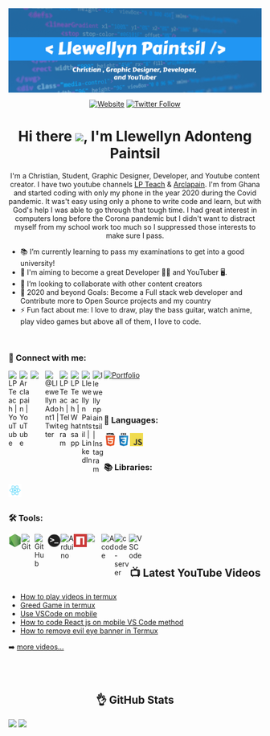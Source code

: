 <img src="./images/banner.png" align="center">


<div align="center">

[![Website](https://img.shields.io/website?down_color=red&down_message=Offline&label=My%20Portfolio&logo=opera&logoColor=green&style=for-the-badge&up_color=green&up_message=Online&url=https%3A%2F%2Fllewellyn500.github.io/portfolio/)](https://llewellyn500.github.io/portfolio/)
[![Twitter Follow](https://img.shields.io/twitter/follow/LlewellynAdont1?color=%231DA1F2&label=Follow%20me&logo=Twitter&style=for-the-badge)](https://twitter.com/LlewellynAdont1?s=09) 


# Hi there <img  height="40px" src="https://camo.githubusercontent.com/c5763e7c322079fa5e6256670a7ba475d7d41b94afc2d033ef72a9b98a62ef80/68747470733a2f2f6d656469612e74656e6f722e636f6d2f696d616765732f62363137633336663964623237366433313436653937346238666636346634632f74656e6f722e676966" />, I'm Llewellyn Adonteng Paintsil

I'm a Christian, Student, Graphic Designer, Developer, and Youtube content creator. I have two youtube channels [LP Teach][youtube1] & [Arclapain][youtube2]. I'm from Ghana and started coding with only my phone in the year 2020 during the Covid pandemic. It was't easy using only a phone to write code and learn, but with God's help I was able to go through that tough time. I had great interest in computers long before the Corona pandemic but I didn't want to distract myself from my school work too much so I suppressed those interests to make sure I pass.

</div>


- 📚 I’m currently learning to pass my examinations to get into a good university!
- 🌱 I'm aiming to become a great Developer 👨‍💻 and YouTuber 🖥.
- 👯 I’m looking to collaborate with other content creators
- 🥅 2020 and beyond Goals: Become a Full stack web developer and Contribute more to Open Source projects and my country
- ⚡ Fun fact about me: I love to draw, play the bass guitar, watch anime, play video games but above all of them, I love to code. 

<br>

<!-- ### Spotify Playing 🎧 -->

<!-- [<img src="https://spotify-readme-black-mu.vercel.app/api/spotify-playing" alt="codeSTACKr Spotify Playing" width="350" />](https://open.spotify.com/user/31oqgy33mbfmztovhp2eguowwti4) -->

### 📱 Connect with me:
  
[<img align="leftr" alt="Portfolio" width="22px" src="https://www.pngkey.com/png/full/131-1312432_website-logo-png-transparent-background-image-black-logo.png" />][website]
[<img align="left" alt="LP Teach | YouTube" width="22px" src="https://i.pinimg.com/originals/de/1c/91/de1c91788be0d791135736995109272a.png" />][youtube1]
[<img align="left" alt="Arclapain | YouTube" width="22px" src="https://i.pinimg.com/originals/de/1c/91/de1c91788be0d791135736995109272a.png" />][youtube2]
[<img align="left" width="29px" src="https://pngimg.com/uploads/facebook_logos/facebook_logos_PNG19754.png" />][facebook]
[<img align="left" alt="@LlewellynAdont1 | Twitter" width="29px" src="http://assets.stickpng.com/images/580b57fcd9996e24bc43c53e.png" />][twitter]
[<img align="left" alt="LP Teach | Telegram" width="22px" src="https://www.freepnglogos.com/uploads/telegram-logo-png-0.png" />][telegram]
[<img align="left" alt="LP Teach | Whatsapp" width="22px" src="http://assets.stickpng.com/images/580b57fcd9996e24bc43c543.png" />][whatsapp]
[<img align="left" alt="Llewellyn Paintsil | LinkedIn" width="22px" src="https://www.freeiconspng.com/thumbs/linkedin-logo-png/linkedin-logo-3.png" />][linkedin]
[<img align="left" alt="llewellynpaintsil | Instagram" width="22px" src="http://assets.stickpng.com/thumbs/580b57fcd9996e24bc43c521.png" />][instagram]

<br>

<br>

### 💬 Languages:

<img align="left" alt="HTML5" width="26px" src="https://raw.githubusercontent.com/github/explore/80688e429a7d4ef2fca1e82350fe8e3517d3494d/topics/html/html.png" />
<img align="left" alt="CSS3" width="26px" src="https://raw.githubusercontent.com/github/explore/80688e429a7d4ef2fca1e82350fe8e3517d3494d/topics/css/css.png" />
<img align="left" alt="JavaScript" width="26px" src="https://raw.githubusercontent.com/github/explore/80688e429a7d4ef2fca1e82350fe8e3517d3494d/topics/javascript/javascript.png" />

<br>

<br>

### 📚 Libraries:

<img align="left" alt="React" width="26px" src="https://raw.githubusercontent.com/github/explore/80688e429a7d4ef2fca1e82350fe8e3517d3494d/topics/react/react.png" />

<br>

<br>

### 🛠 Tools:

<img align="left" alt="Node.js" width="26px" src="https://raw.githubusercontent.com/github/explore/80688e429a7d4ef2fca1e82350fe8e3517d3494d/topics/nodejs/nodejs.png" />
<img align="left" alt="Git" width="26px" src="https://3.bp.blogspot.com/-xhNpNJJyQhk/XIe4GY78RQI/AAAAAAAAItc/ouueFUj2Hqo5dntmnKqEaBJR4KQ4Q2K3ACK4BGAYYCw/s1600/logo%2Bgit%2Bicon.png" />
<img align="left" alt="GitHub" width="26px" src="https://github.githubassets.com/images/modules/logos_page/Octocat.png" />
<img align="left" alt="Terminal" width="26px" src="https://raw.githubusercontent.com/github/explore/80688e429a7d4ef2fca1e82350fe8e3517d3494d/topics/terminal/terminal.png" />
<img align="left" alt="Arduino" width="26px" src="https://github.com/deadlyjack/code-editor/blob/8691b56761c45aa18bd47831cd4f9900013e7704/www/res/icon-file/icons/file_type_arduino.svg" />
<img align="left" alt="npm" width="26px" src="https://raw.githubusercontent.com/github/explore/80688e429a7d4ef2fca1e82350fe8e3517d3494d/topics/npm/npm.png" />
<img align="left" alrt="trello" width="29px" src="https://cdn.freebiesupply.com/logos/thumbs/2x/trello-logo.png" />
<img align="left" alt="Acode" width="26px" src="https://download.cnet.com/a/img/catalog/2020/04/22/6a7a554a-9c2c-4e76-93c4-ce7c5e5997b9/imgingest-8909915181455230082.png" />
<img align="left" alt="code-server" width="29px" src="https://github.com/cdr/code-server/blob/main/src/browser/media/pwa-icon.png?raw=true" />
<img align="left" alt="VSCode" width="26px" src="https://upload.wikimedia.org/wikipedia/commons/thumb/9/9a/Visual_Studio_Code_1.35_icon.svg/1200px-Visual_Studio_Code_1.35_icon.svg.png" />

<br>

<br>

<h2 align="center"> 📺 Latest YouTube Videos </h2>

<!-- YOUTUBE:START -->
- [How to play videos in termux](https://www.youtube.com/watch?v=H3dJkbifflQ)
- [Greed Game in termux](https://www.youtube.com/watch?v=CPfYDHdnstM)
- [Use VSCode on mobile](https://www.youtube.com/watch?v=UoYBTrff0g8)
- [How to code React js on mobile VS Code method](https://www.youtube.com/watch?v=9T-6waVWGb8)
- [How to remove evil eye banner in Termux](https://www.youtube.com/watch?v=wFFEz8AcL74)
<!-- YOUTUBE:END -->
  ➡️ [more videos...](http://www.youtube.com/c/LPTeach)

<br>

<br>

<h2 align="center"> 👌 GitHub Stats </h2>

<img src="https://github-readme-stats-rho-rouge.vercel.app/api?username=Llewellyn500&show_icons=true&hide_border=true&theme=algolia" />

<img src="https://github-readme-stats.vercel.app/api/top-langs/?username=Llewellyn500&layout=compact&hide_border=true&theme=algolia" />


<!-- *All links in this can be found here -->

[website]: https://llewellyn500.github.io/portfolio/
[twitter]: https://twitter.com/LlewellynAdont1?s=09
[youtube1]: http://www.youtube.com/c/LPTeach
[youtube2]: https://www.youtube.com/channel/UCcXLspJdUMq5E8-jU0CXuNA
[instagram]: https://www.instagram.com/llewellynpaintsil/
[linkedin]: https://www.linkedin.com/in/llewellynpaintsil
[facebook]: https://www.facebook.com/llewellyn.paintsil.75
[snapchat]: https://www.snapchat.com/add/llewellyn_adont
[whatsapp]: https://wa.me/message/BYMED3AFY4MIG1
[telegram]: https://t.me/lpteach

